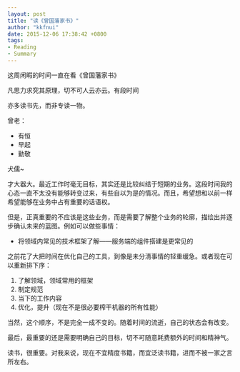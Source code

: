 ```yaml
---
layout: post
title: "读《曾国藩家书》"
author: "kkfnui"
date: 2015-12-06 17:38:42 +0800
tags:
- Reading
- Summary
---
```


这周闲暇的时间一直在看《曾国藩家书》

凡思力求究其原理，切不可人云亦云。有段时间


亦多读书先，而非专读一物。


曾老：

- 有恒
- 早起
- 勤敬


犬儒~

才大器大。最近工作时毫无目标，其实还是比较纠结于短期的业务。这段时间我的心态一直不太没有能够转变过来，有些自以为是的情况。而且，希望想和以前一样希望能够在业务中占有重要的话语权。

但是，正真重要的不应该是这些业务，而是需要了解整个业务的轮廓，描绘出并逐步确认未来的蓝图。例如可以做些事情：

- 将领域内常见的技术框架了解——服务端的组件搭建是更常见的


之前花了大把时间在优化自己的工具，到像是未分清事情的轻重缓急。或者现在可以重新排下序：

1. 了解领域，领域常用的框架
2. 制定规范
3. 当下的工作内容
4. 优化，提升（现在不是很必要榨干机器的所有性能）


当然，这个顺序，不是完全一成不变的。随着时间的流逝，自己的状态会有改变。

最后，最重要的还是需要明确自己的目标，切不可随意耗费额外的时间和精神气。

读书，很重要。对我来说，现在不宜精度书籍，而宜泛读书籍，进而不被一家之言所左右。




